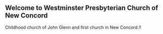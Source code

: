 ---
---
## Welcome to Westminster Presbyterian Church of New Concord

Childhood church of John Glenn and first church in New Concord.!!
